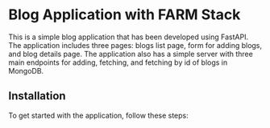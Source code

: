 # Blog Application with FARM Stack

This is a simple blog application that has been developed using FastAPI. The application includes three pages: blogs list page, form for adding blogs, and blog details page. The application also has a simple server with three main endpoints for adding, fetching, and fetching by id of blogs in MongoDB.

## Installation

To get started with the application, follow these steps:

